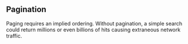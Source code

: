 ## Pagination

Paging requires an implied ordering.
Without pagination, a simple search could return millions or even billions of hits causing extraneous network traffic.